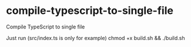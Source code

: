 # compile-typescript-to-single-file
Compile TypeScript to single file

Just run (src/index.ts is only for example)
chmod +x build.sh && ./build.sh
